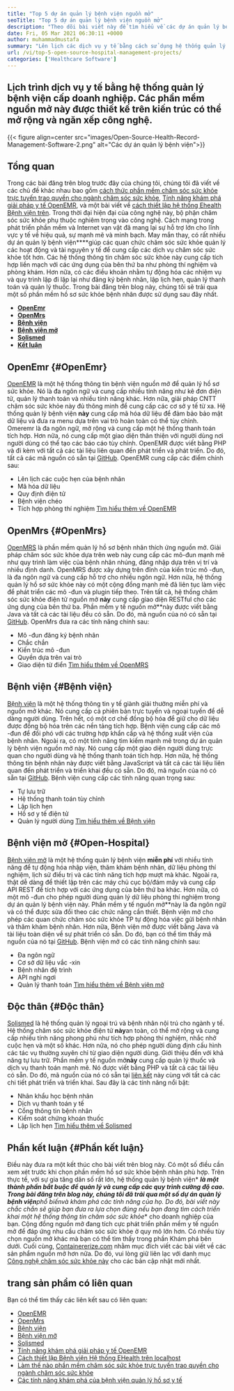 ```yaml
---
title: "Top 5 dự án quản lý bệnh viện nguồn mở" 
seoTitle: "Top 5 dự án quản lý bệnh viện nguồn mở" 
description: "Theo dõi bài viết này để tìm hiểu về các dự án quản lý bệnh viện miễn phí được sử dụng rộng rãi. Những giải pháp này cung cấp một nền tảng tích hợp để tổ chức các hoạt động y tế." 
date: Fri, 05 Mar 2021 06:30:11 +0000
author: muhammadmustafa
summary: "Lên lịch các dịch vụ y tế bằng cách sử dụng hệ thống quản lý bệnh viện cấp doanh nghiệp. Các phần mềm nguồn mở này được thiết kế trên kiến ​​trúc có thể mở rộng và ngăn xếp công nghệ." 
url: /vi/top-5-open-source-hospital-management-projects/
categories: ['Healthcare Software']
---
```


## Lịch trình dịch vụ y tế bằng hệ thống quản lý bệnh viện cấp doanh nghiệp. Các phần mềm nguồn mở này được thiết kế trên kiến ​​trúc có thể mở rộng và ngăn xếp công nghệ.

{{< figure align=center src="images/Open-Source-Health-Record-Management-Software-2.png" alt="Các dự án quản lý bệnh viện">}}


## Tổng quan
Trong các bài đăng trên blog trước đây của chúng tôi, chúng tôi đã viết về các chủ đề khác nhau bao gồm [cách thức phần mềm chăm sóc sức khỏe trực tuyến trao quyền cho ngành chăm sóc sức khỏe][1], [Tính năng khám phá giải pháp y tế OpenEMR][2], và một bài viết về [cách thiết lập hệ thống Ehealth Bệnh viện trên][3]. Trong thời đại hiện đại của công nghệ này, bộ phận chăm sóc sức khỏe phụ thuộc nghiêm trọng vào công nghệ. Cách mạng trong phát triển phần mềm và Internet vạn vật đã mang lại sự hỗ trợ lớn cho lĩnh vực y tế về hiệu quả, sự mạnh mẽ và minh bạch.
May mắn thay, có rất nhiều dự án quản lý bệnh viện****giúp các quan chức chăm sóc sức khỏe quản lý các hoạt động và tài nguyên y tế để cung cấp các dịch vụ chăm sóc sức khỏe tốt hơn. Các hệ thống thông tin chăm sóc sức khỏe này cung cấp tích hợp liền mạch với các ứng dụng của bên thứ ba như phòng thí nghiệm và phòng khám. Hơn nữa, có các điều khoản nhằm tự động hóa các nhiệm vụ và quy trình lặp đi lặp lại như đăng ký bệnh nhân, lập lịch hẹn, quản lý thanh toán và quản lý thuốc. Trong bài đăng trên blog này, chúng tôi sẽ trải qua một số phần mềm hồ sơ sức khỏe bệnh nhân được sử dụng sau đây nhất.
* **[OpenEmr][4]** 
* **[OpenMrs][5]** 
* **[Bệnh viện][6]** 
* **[Bệnh viện mở][7]** 
* **[Solismed][8]** 
* **[Kết luận][9]** 

## OpenEmr {#OpenEmr}

[OpenEMR][10] là một hệ thống thông tin bệnh viện nguồn mở để quản lý hồ sơ sức khỏe. Nó là đa ngôn ngữ và cung cấp nhiều tính năng như kê đơn điện tử, quản lý thanh toán và nhiều tính năng khác. Hơn nữa, giải pháp CNTT chăm sóc sức khỏe này đủ thông minh để cung cấp các cơ sở y tế từ xa. Hệ thống quản lý bệnh viện **này** cung cấp mã hóa dữ liệu để đảm bảo bảo mật dữ liệu và đưa ra menu dựa trên vai trò hoàn toàn có thể tùy chỉnh. Omeremr là đa ngôn ngữ, mở rộng và cung cấp một hệ thống thanh toán tích hợp. Hơn nữa, nó cung cấp một giao diện thân thiện với người dùng nơi người dùng có thể tạo các báo cáo tùy chỉnh. OpenEMR được viết bằng PHP và đi kèm với tất cả các tài liệu liên quan đến phát triển và phát triển. Do đó, tất cả các mã nguồn có sẵn tại [GitHub][11].
OpenEMR cung cấp các điểm chính sau:
  * Lên lịch các cuộc hẹn của bệnh nhân
  * Mã hóa dữ liệu
  * Quy định điện tử
  * Bệnh viện chéo
  * Tích hợp phòng thí nghiệm
[Tìm hiểu thêm về OpenEMR][12]

## OpenMrs {#OpenMrs}

[OpenMRS][13] là phần mềm quản lý hồ sơ bệnh nhân thích ứng nguồn mở. Giải pháp chăm sóc sức khỏe dựa trên web này cung cấp các mô-đun mạnh mẽ như quy trình làm việc của bệnh nhân nhúng, đăng nhập dựa trên vị trí và nhiều định danh. OpenMRS được xây dựng trên đỉnh của kiến ​​trúc mô -đun, là đa ngôn ngữ và cung cấp hỗ trợ cho nhiều ngôn ngữ. Hơn nữa, hệ thống quản lý hồ sơ sức khỏe này có một cộng đồng mạnh mẽ đã liên tục làm việc để phát triển các mô -đun và plugin tiếp theo. Trên tất cả, hệ thống chăm sóc sức khỏe điện tử nguồn mở **này** cung cấp giao diện RESTful cho các ứng dụng của bên thứ ba. Phần mềm y tế nguồn mở**này được viết bằng Java và tất cả các tài liệu đều có sẵn. Do đó, mã nguồn của nó có sẵn tại [GitHub][14].
OpenMrs đưa ra các tính năng chính sau:
  * Mô -đun đăng ký bệnh nhân
  * Chắc chắn
  * Kiến trúc mô -đun
  * Quyền dựa trên vai trò
  * Giao diện từ điển
[Tìm hiểu thêm về OpenMRS][15]

## Bệnh viện {#Bệnh viện}

[Bệnh viện][16] là một hệ thống thông tin y tế giành giải thưởng miễn phí và nguồn mở khác. Nó cung cấp cả phiên bản trực tuyến và ngoại tuyến để dễ dàng người dùng. Trên hết, có một cơ chế đồng bộ hóa để giữ cho dữ liệu được đồng bộ hóa trên các nền tảng tích hợp. Bệnh viện cung cấp các mô -đun để đối phó với các trường hợp khẩn cấp và hệ thống xuất viện của bệnh nhân. Ngoài ra, có một tính năng tìm kiếm mạnh mẽ trong dự án quản lý bệnh viện nguồn mở này. Nó cung cấp một giao diện người dùng trực quan cho người dùng và hệ thống thanh toán tích hợp. Hơn nữa, hệ thống thông tin bệnh nhân này được viết bằng JavaScript và tất cả các tài liệu liên quan đến phát triển và triển khai đều có sẵn. Do đó, mã nguồn của nó có sẵn tại [GitHub][17].
Bệnh viện cung cấp các tính năng quan trọng sau:
  * Tự lưu trữ
  * Hệ thống thanh toán tùy chỉnh
  * Lập lịch hẹn
  * Hồ sơ y tế điện tử
  * Quản lý người dùng
[Tìm hiểu thêm về Bệnh viện][18]

## Bệnh viện mở {#Open-Hospital}

[Bệnh viện mở][19] là một hệ thống quản lý bệnh viện **miễn phí** với nhiều tính năng để tự động hóa nhập viện, thăm khám bệnh nhân, dữ liệu phòng thí nghiệm, lịch sử điều trị và các tính năng tích hợp mượt mà khác. Ngoài ra, thật dễ dàng để thiết lập trên các máy chủ cục bộ/đám mây và cung cấp API REST để tích hợp với các ứng dụng của bên thứ ba khác. Hơn nữa, có một mô -đun cho phép người dùng quản lý dữ liệu phòng thí nghiệm trong dự án quản lý bệnh viện này. Phần mềm y tế nguồn mở**này là đa ngôn ngữ và có thể được sửa đổi theo các chức năng cần thiết. Bệnh viện mở cho phép các quan chức chăm sóc sức khỏe TP tự động hóa việc gửi bệnh nhân và thăm khám bệnh nhân. Hơn nữa, Bệnh viện mở được viết bằng Java và tài liệu toàn diện về sự phát triển có sẵn. Do đó, bạn có thể tìm thấy mã nguồn của nó tại [GitHub][20].
Bệnh viện mở có các tính năng chính sau:
  * Đa ngôn ngữ
  * Cơ sở dữ liệu vắc -xin
  * Bệnh nhân đệ trình
  * API nghỉ ngơi
  * Quản lý thanh toán
[Tìm hiểu thêm về Bệnh viện mở][21]

## Độc thân {#Độc thân}

[Solismed][22] là hệ thống quản lý ngoại trú và bệnh nhân nội trú cho ngành y tế. Hệ thống chăm sóc sức khỏe điện tử **này**an toàn, có thể mở rộng và cung cấp nhiều tính năng phong phú như tích hợp phòng thí nghiệm, nhắc nhở cuộc hẹn và một số khác. Hơn nữa, nó cho phép người dùng định cấu hình các tác vụ thường xuyên chỉ từ giao diện người dùng. Giới thiệu đến với khả năng tự lưu trữ. Phần mềm y tế nguồn mở**này** cung cấp quản lý thuốc và dịch vụ thanh toán mạnh mẽ. Nó được viết bằng PHP và tất cả các tài liệu có sẵn. Do đó, mã nguồn của nó có sẵn tại [liên kết][23] này cùng với tất cả các chi tiết phát triển và triển khai.
Sau đây là các tính năng nổi bật:
  * Nhân khẩu học bệnh nhân
  * Dịch vụ thanh toán y tế
  * Cổng thông tin bệnh nhân
  * Kiểm soát chứng khoán thuốc
  * Lập lịch hẹn
[Tìm hiểu thêm về Solismed][24]

## Phần kết luận {#Phần kết luận}

Điều này đưa ra một kết thúc cho bài viết trên blog này. Có một số điều cần xem xét trước khi chọn phần mềm hồ sơ sức khỏe bệnh nhân phù hợp. Trên thực tế, với sự gia tăng dân số rất lớn, hệ thống quản lý bệnh viện* ***là một thành phần bắt buộc để quản lý và cung cấp các quy trình cường độ cao. Trong bài đăng trên blog này, chúng tôi đã trải qua một số dự án quản lý bệnh viện**phổ biến**và khám phá các tính năng của họ. Do đó, bài viết này chắc chắn sẽ giúp bạn đưa ra lựa chọn đúng nếu bạn đang tìm cách triển khai một hệ thống thông tin chăm sóc sức khỏe** cho doanh nghiệp của bạn. Cộng đồng nguồn mở đang tích cực phát triển phần mềm y tế nguồn mở để đáp ứng nhu cầu chăm sóc sức khỏe ở quy mô lớn hơn. Có nhiều tùy chọn nguồn mở khác mà bạn có thể tìm thấy trong phần Khám phá bên dưới.
Cuối cùng, [Containererize.com][25] nhằm mục đích viết các bài viết về các sản phẩm nguồn mở hơn nữa. Do đó, vui lòng giữ liên lạc với danh mục [Công nghệ chăm sóc sức khỏe này][26] cho các bản cập nhật mới nhất.

## trang sản phẩm có liên quan
Bạn có thể tìm thấy các liên kết sau có liên quan:
  * [OpenEMR][27]
  * [OpenMrs][28]
  * [Bệnh viện][18]
  * [Bệnh viện mở][21]
  * [Solismed][24]
  * [Tính năng khám phá giải pháp y tế OpenEMR][2]
  * [Cách thiết lập Bệnh viện Hệ thống EHealth trên localhost][3]
  * [Làm thế nào phần mềm chăm sóc sức khỏe trực tuyến trao quyền cho ngành chăm sóc sức khỏe][1]
  * [Các tính năng khám phá của bệnh viện quản lý hồ sơ y tế][29]



[1]: https://blog.containerize.com/2021/02/12/how-online-healthcare-software-empowers-healthcare-industry/
[2]: https://blog.containerize.com/healthcare-software/open-source-medical-software-openemr-features/
[3]: https://blog.containerize.com/healthcare-software/how-to-install-hospitalrun-hospital-management-system/
[4]: #OpenEMR
[5]: #OpenMRS
[6]: #Hospitalrun
[7]: #Open-Hospital
[8]: #Solismed
[9]: #Conclusion
[10]: https://products.containerize.com/healthcare-technologies/openemr/
[11]: https://github.com/OpenShot/openshot-qt
[12]: https://www.open-emr.org/
[13]: https://products.containerize.com/healthcare-technologies/openmrs/
[14]: https://github.com/openmrs/openmrs-core
[15]: https://products.containerize.com/healthcare-technologies/openmrs
[16]: https://products.containerize.com/healthcare-technologies/hospitalrun/
[17]: https://github.com/HospitalRun/hospitalrun
[18]: https://products.containerize.com/healthcare-technologies/hospitalrun
[19]: https://products.containerize.com/healthcare-technologies/open-hospital/
[20]: https://github.com/informatici/openhospital
[21]: https://products.containerize.com/healthcare-technologies/open-hospital
[22]: https://products.containerize.com/healthcare-technologies/solismed/
[23]: https://www.solismed.com/startup.html
[24]: https://products.containerize.com/healthcare-technologies/solismed
[25]: https://www.containerize.com/
[26]: https://products.containerize.com/healthcare-technologies/
[27]: https://products.containerize.com/health-care-technologies/openemr
[28]: https://products.containerize.com/health-care-technologies/openmrs
[29]: https://blog.containerize.com/healthcare-software/features-exploration-of-medical-record-manager-hospitalrun/
